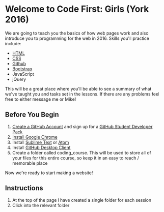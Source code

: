 # Welcome to Code First: Girls (York 2016)

We are going to teach you the basics of how web pages work and also introduce you to programming for the web in 2016.
Skills you'll practice include:
* [HTML](https://github.com/james2406/CodeFirstGirls-York2016/tree/master/1-html%20)
* [CSS](https://github.com/james2406/CodeFirstGirls-York2016/tree/master/2-css)
* [Github](https://github.com/james2406/CodeFirstGirls-York2016/tree/master/3-github)
* [Bootstrap](https://github.com/james2406/CodeFirstGirls-York2016/tree/master/4-bootstrap)
* JavaScript
* jQuery

This will be a great place where you'll be able to see a summary of what we've taught you and tasks set in the lessons. If there are any problems feel free to either message me or Mike!

## Before You Begin

1. [Create a GitHub Account](https://github.com/join) and sign up for a [GitHub Student Developer Pack](https://education.github.com/pack)
2. [Install Google Chrome](www.google.com/chrome/)
3. Install [Sublime Text](https://www.sublimetext.com/download) or [Atom](https://atom.io/)
4. Install [GitHub Desktop Client](https://desktop.github.com/)
5. Create a folder called coding_course. This will be used to store all of your files for this entire course, so keep it in an easy to reach / memorable place

Now we're ready to start making a website!

## Instructions

1. At the top of the page I have created a single folder for each session
2. Click into the relevant folder



